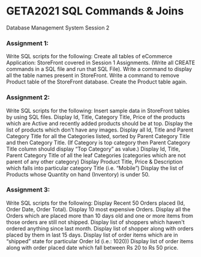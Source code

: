 # GETA2021 SQL Commands & Joins
Database Management System 
Session 2

### Assignment 1:
Write SQL scripts for the following:
Create all tables of eCommerce Application: StoreFront covered in Session 1 Assignments. (Write all CREATE commands in a SQL file and run that SQL File).
Write a command to display all the table names present in StoreFront.
Write a command to remove Product table of the StoreFront database.
Create the Product table again.

### Assignment 2:
Write SQL scripts for the following:
Insert sample data in StoreFront tables by using SQL files.
Display Id, Title, Category Title, Price of the products which are Active and recently added products should be at top.
Display the list of products which don't have any images.
Display all Id, Title and Parent Category Title for all the Categories listed, sorted by Parent Category Title and then Category Title. (If Category is top category then Parent Category Title column should display “Top Category” as value.)
Display Id, Title, Parent Category Title of all the leaf Categories (categories which are not parent of any other category)
Display Product Title, Price & Description which falls into particular category Title (i.e. “Mobile”)
Display the list of Products whose Quantity on hand (Inventory) is under 50.

 
### Assignment 3:
Write SQL scripts for the following:
Display Recent 50 Orders placed (Id, Order Date, Order Total).
Display 10 most expensive Orders.
Display all the Orders which are placed more than 10 days old and one or more items from those orders are still not shipped.
Display list of shoppers which haven't ordered anything since last month.
Display list of shopper along with orders placed by them in last 15 days. 
Display list of order items which are in “shipped” state for particular Order Id (i.e.: 1020))
Display list of order items along with order placed date which fall between Rs 20 to Rs 50 price.
